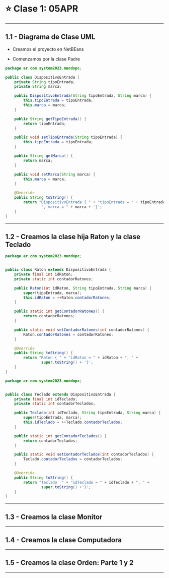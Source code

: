 # :star: Clase 1: 05APR

---

## 1.1 - Diagrama de Clase UML 

- Creamos el proyecto en NetBEans

- Comenzamos por la clase Padre

```Java
package ar.com.system2023.mundopc;

public class DispositivoEntrada {
    private String tipoEntrada;
    private String marca;

    public DispositivoEntrada(String tipoEntrada, String marca) {
        this.tipoEntrada = tipoEntrada;
        this.marca = marca;
    }

    public String getTipoEntrada() {
        return tipoEntrada;
    }

    public void setTipoEntrada(String tipoEntrada) {
        this.tipoEntrada = tipoEntrada;
    }

    public String getMarca() {
        return marca;
    }

    public void setMarca(String marca) {
        this.marca = marca;
    }

    @Override
    public String toString() {
        return "DispositivoEntrada { " + "tipoEntrada = " + tipoEntrada + 
                ", marca = " + marca + '}';
    } 
}
```

--- 

## 1.2 - Creamos la clase hija Raton y la clase Teclado 

```Java
package ar.com.system2023.mundopc;


public class Raton extends DispositivoEntrada {
    private final int idRaton;
    private static int contadorRatones;

    public Raton(int idRaton, String tipoEntrada, String marca) {
        super(tipoEntrada, marca);
        this.idRaton = ++Raton.contadorRatones;
    }

    public static int getContadorRatones() {
        return contadorRatones;
    }

    public static void setContadorRatones(int contadorRatones) {
        Raton.contadorRatones = contadorRatones;
    }

    @Override
    public String toString() {
        return "Raton { " + "idRaton = " + idRaton + ", " + 
                super.toString() + '}';
    }
}
```

```Java
package ar.com.system2023.mundopc;


public class Teclado extends DispositivoEntrada {
    private final int idTeclado;
    private static int contadorTeclados;

    public Teclado(int idTeclado, String tipoEntrada, String marca) {
        super(tipoEntrada, marca);
        this.idTeclado = ++Teclado.contadorTeclados;
    }

    public static int getContadorTeclados() {
        return contadorTeclados;
    }

    public static void setContadorTeclados(int contadorTeclados) {
        Teclado.contadorTeclados = contadorTeclados;
    }

    @Override
    public String toString() {
        return "Teclado  " + "idTeclado = " + idTeclado + ", " +
                super.toString() +'}';
    }
}
```

--- 

## 1.3 - Creamos la clase Monitor 

--- 

## 1.4 - Creamos la clase Computadora 

--- 

## 1.5 - Creamos la clase Orden: Parte 1 y 2

---
